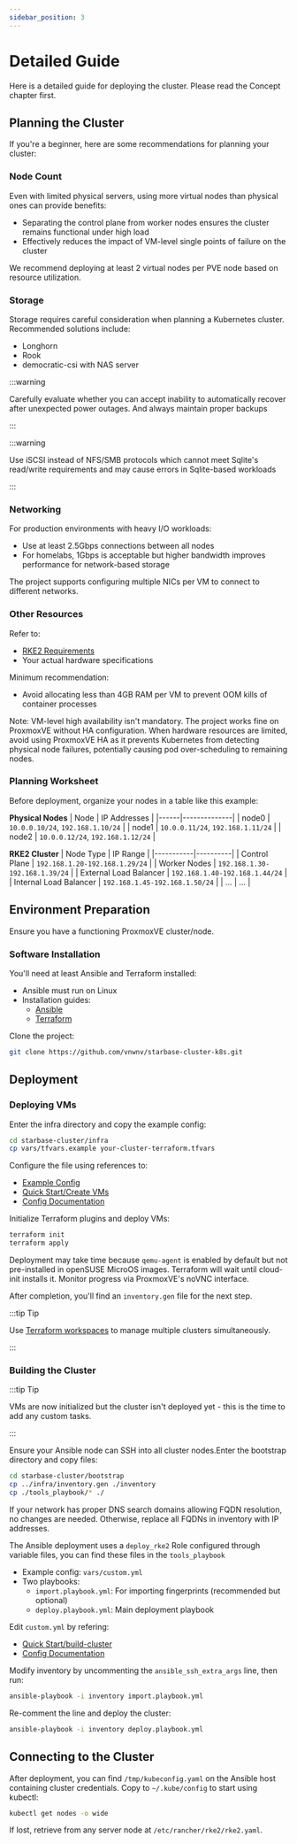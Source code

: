 ```yaml
---
sidebar_position: 3
---
```


# Detailed Guide

Here is a detailed guide for deploying the cluster. Please read the Concept chapter first.

## Planning the Cluster

If you're a beginner, here are some recommendations for planning your cluster:

### Node Count

Even with limited physical servers, using more virtual nodes than physical ones can provide benefits:

- Separating the control plane from worker nodes ensures the cluster remains functional under high load
- Effectively reduces the impact of VM-level single points of failure on the cluster

We recommend deploying at least 2 virtual nodes per PVE node based on resource utilization.

### Storage

Storage requires careful consideration when planning a Kubernetes cluster. Recommended solutions include:

- Longhorn
- Rook
- democratic-csi with NAS server

:::warning

Carefully evaluate whether you can accept inability to automatically recover after unexpected power outages. And always maintain proper backups

:::

:::warning

Use iSCSI instead of NFS/SMB protocols which cannot meet Sqlite's read/write requirements and may cause errors in Sqlite-based workloads

:::

### Networking

For production environments with heavy I/O workloads:

- Use at least 2.5Gbps connections between all nodes
- For homelabs, 1Gbps is acceptable but higher bandwidth improves performance for network-based storage

The project supports configuring multiple NICs per VM to connect to different networks.

### Other Resources

Refer to:

- [RKE2 Requirements](https://docs.rke2.io/install/requirements)
- Your actual hardware specifications

Minimum recommendation:

- Avoid allocating less than 4GB RAM per VM to prevent OOM kills of container processes

Note: VM-level high availability isn't mandatory. The project works fine on ProxmoxVE without HA configuration. When hardware resources are limited, avoid using ProxmoxVE HA as it prevents Kubernetes from detecting physical node failures, potentially causing pod over-scheduling to remaining nodes.

### Planning Worksheet

Before deployment, organize your nodes in a table like this example:

**Physical Nodes**
| Node | IP Addresses |
|------|--------------|
| node0 | `10.0.0.10/24`, `192.168.1.10/24` |
| node1 | `10.0.0.11/24`, `192.168.1.11/24` |
| node2 | `10.0.0.12/24`, `192.168.1.12/24` |

**RKE2 Cluster**
| Node Type | IP Range |
|-----------|----------|
| Control Plane | `192.168.1.20-192.168.1.29/24` |
| Worker Nodes | `192.168.1.30-192.168.1.39/24` |
| External Load Balancer | `192.168.1.40-192.168.1.44/24` |
| Internal Load Balancer | `192.168.1.45-192.168.1.50/24` |
| ... | ... |

## Environment Preparation

Ensure you have a functioning ProxmoxVE cluster/node.

### Software Installation

You'll need at least Ansible and Terraform installed:

- Ansible must run on Linux
- Installation guides:
  - [Ansible](https://docs.ansible.com/ansible/latest/installation_guide/intro_installation.html)
  - [Terraform](https://developer.hashicorp.com/terraform/install)

Clone the project:

```bash
git clone https://github.com/vnwnv/starbase-cluster-k8s.git
```

## Deployment

### Deploying VMs

Enter the infra directory and copy the example config:

```bash
cd starbase-cluster/infra
cp vars/tfvars.example your-cluster-terraform.tfvars
```

Configure the file using references to:

   - [Example Config](https://github.com/vnwnv/starbase-cluster-k8s/blob/main/infra/vars/tfvars.example)
   - [Quick Start/Create VMs](https://vnwnv.github.io/starbase-cluster-website/docs/guides/quick-start#create-vms)
   - [Config Documentation](https://vnwnv.github.io/starbase-cluster-website/docs/documents/terraform-values)

Initialize Terraform plugins and deploy VMs:

```bash
terraform init
terraform apply
```

Deployment may take time because `qemu-agent` is enabled by default but not pre-installed in openSUSE MicroOS images. Terraform will wait until cloud-init installs it. Monitor progress via ProxmoxVE's noVNC interface.

After completion, you'll find an `inventory.gen` file for the next step.

:::tip Tip

Use [Terraform workspaces](https://developer.hashicorp.com/terraform/cli/workspaces) to manage multiple clusters simultaneously.

:::

### Building the Cluster

:::tip Tip

VMs are now initialized but the cluster isn't deployed yet - this is the time to add any custom tasks.

:::

Ensure your Ansible node can SSH into all cluster nodes.Enter the bootstrap directory and copy files:

```bash
cd starbase-cluster/bootstrap
cp ../infra/inventory.gen ./inventory
cp ./tools_playbook/* ./
```

If your network has proper DNS search domains allowing FQDN resolution, no changes are needed. Otherwise, replace all FQDNs in inventory with IP addresses.

The Ansible deployment uses a `deploy_rke2` Role configured through variable files, you can find these files in the `tools_playbook`

- Example config: `vars/custom.yml`
- Two playbooks:
  - `import.playbook.yml`: For importing fingerprints (recommended but optional)
  - `deploy.playbook.yml`: Main deployment playbook

Edit `custom.yml` by refering:

- [Quick Start/build-cluster](https://vnwnv.github.io/starbase-cluster-website/docs/guides/quick-start#build-cluster)
- [Config Documentation](https://vnwnv.github.io/starbase-cluster-website/docs/documents/ansible-role-values)

Modify inventory by uncommenting the `ansible_ssh_extra_args` line, then run:

```bash
ansible-playbook -i inventory import.playbook.yml
```

Re-comment the line and deploy the cluster:

```bash
ansible-playbook -i inventory deploy.playbook.yml
```

## Connecting to the Cluster

After deployment, you can find `/tmp/kubeconfig.yaml` on the Ansible host containing cluster credentials. Copy to `~/.kube/config` to start using kubectl:

```bash
kubectl get nodes -o wide
```

If lost, retrieve from any server node at `/etc/rancher/rke2/rke2.yaml`.
